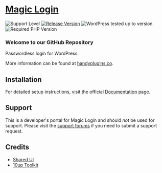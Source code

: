 # [Magic Login](https://wordpress.org/plugins/magic-login/) #

![Support Level](https://img.shields.io/badge/support-active-green.svg) [![Release Version](https://img.shields.io/wordpress/plugin/v/magic-login?label=Release%20Version)](https://github.com/handyplugins/magic-login/releases) ![WordPress tested up to version](https://img.shields.io/wordpress/plugin/tested/magic-login?label=WordPress) ![Required PHP Version](https://img.shields.io/wordpress/plugin/required-php/magic-login?label=PHP)

### Welcome to our GitHub Repository

Passwordless login for WordPress.

More information can be found at [handyplugins.co](https://handyplugins.co/magic-login-pro/).

## Installation ##

For detailed setup instructions, visit the official [Documentation](https://handyplugins.co/docs-category/magic-login-pro/) page.

## Support ##
This is a developer's portal for Magic Login and should _not_ be used for support. Please visit the [support forums](https://wordpress.org/support/plugin/magic-login/) if you need to submit a support request.

## Credits
* [Shared UI](https://github.com/wpmudev/shared-ui)
* [10up Toolkit](https://github.com/10up/10up-toolkit)
